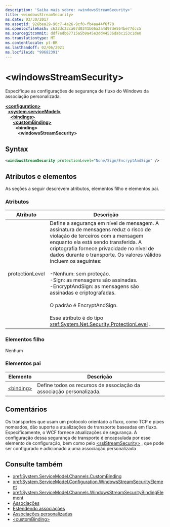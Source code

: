 ```yaml
---
description: 'Saiba mais sobre: <windowsStreamSecurity>'
title: <windowsStreamSecurity>
ms.date: 03/30/2017
ms.assetid: 926bea29-90c7-4a26-9cf0-fb4aa44f6f70
ms.openlocfilehash: c623dc23ca67d0341b66a2a4d97de564be77dcc5
ms.sourcegitcommit: ddf7edb67715a5b9a45e3dd44536dabc153c1de0
ms.translationtype: MT
ms.contentlocale: pt-BR
ms.lasthandoff: 02/06/2021
ms.locfileid: "99682391"
---
```

# \<windowsStreamSecurity>

Especifique as configurações de segurança de fluxo do Windows da associação personalizada.  
  
[**\<configuration>**](../configuration-element.md)\
&nbsp;&nbsp;[**\<system.serviceModel>**](system-servicemodel.md)\
&nbsp;&nbsp;&nbsp;&nbsp;[**\<bindings>**](bindings.md)\
&nbsp;&nbsp;&nbsp;&nbsp;&nbsp;&nbsp;[**\<customBinding>**](custombinding.md)\
&nbsp;&nbsp;&nbsp;&nbsp;&nbsp;&nbsp;&nbsp;&nbsp;**\<binding>**\
&nbsp;&nbsp;&nbsp;&nbsp;&nbsp;&nbsp;&nbsp;&nbsp;&nbsp;&nbsp;**\<windowsStreamSecurity>**  
  
## <a name="syntax"></a>Syntax  
  
```xml  
<windowsStreamSecurity protectionLevel="None/Sign/EncryptAndSign" />
```  
  
## <a name="attributes-and-elements"></a>Atributos e elementos  

 As seções a seguir descrevem atributos, elementos filho e elementos pai.  
  
### <a name="attributes"></a>Atributos  
  
|Atributo|Descrição|  
|---------------|-----------------|  
|protectionLevel|Define a segurança em nível de mensagem. A assinatura de mensagens reduz o risco de violação de terceiros com a mensagem enquanto ela está sendo transferida. A criptografia fornece privacidade no nível de dados durante o transporte. Os valores válidos incluem os seguintes:<br /><br /> -Nenhum: sem proteção.<br />-Sign: as mensagens são assinadas.<br />-EncryptAndSign: as mensagens são assinadas e criptografadas.<br /><br /> O padrão é EncryptAndSign.<br /><br /> Esse atributo é do tipo <xref:System.Net.Security.ProtectionLevel> .|  
  
### <a name="child-elements"></a>Elementos filho  

 Nenhum  
  
### <a name="parent-elements"></a>Elementos pai  
  
|Elemento|Descrição|  
|-------------|-----------------|  
|[\<binding>](bindings.md)|Define todos os recursos de associação da associação personalizada.|  
  
## <a name="remarks"></a>Comentários  

 Os transportes que usam um protocolo orientado a fluxo, como TCP e pipes nomeados, dão suporte a atualizações de transporte baseadas em fluxo. Especificamente, o WCF fornece atualizações de segurança. A configuração dessa segurança de transporte é encapsulada por esse elemento de configuração, bem como pelo [\<sslStreamSecurity>](sslstreamsecurity.md) , que pode ser configurado e adicionado a uma associação personalizada  
  
## <a name="see-also"></a>Consulte também

- <xref:System.ServiceModel.Channels.CustomBinding>
- <xref:System.ServiceModel.Configuration.WindowsStreamSecurityElement>
- <xref:System.ServiceModel.Channels.WindowsStreamSecurityBindingElement>
- [Associações](../../../wcf/bindings.md)
- [Estendendo associações](../../../wcf/extending/extending-bindings.md)
- [Associações personalizadas](../../../wcf/extending/custom-bindings.md)
- [\<customBinding>](custombinding.md)
